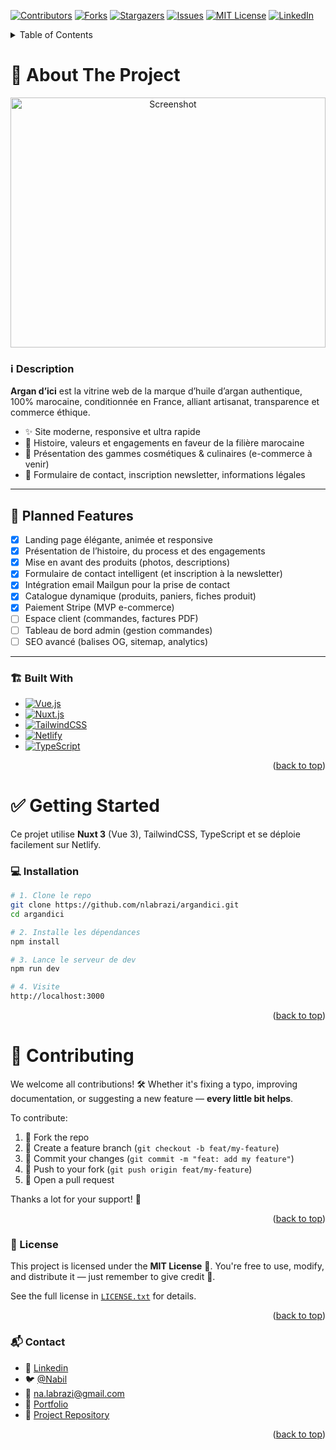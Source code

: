 <a name="readme-top"></a>

<!-- PROJECT SHIELDS -->
[![Contributors][contributors-shield]][contributors-url]
[![Forks][forks-shield]][forks-url]
[![Stargazers][stars-shield]][stars-url]
[![Issues][issues-shield]][issues-url]
[![MIT License][license-shield]][license-url]
[![LinkedIn][linkedin-shield]][linkedin-url]

<!-- TABLE OF CONTENTS -->
<details>
  <summary>Table of Contents</summary>
  <ol>
    <li>
      <a href="#about-the-project">About The Project</a>
      <ul>
        <li><a href="#️-description">Description</a></li>
        <li><a href="#-planned-features">Planned Features</a></li>
        <li><a href="#️-built-with">Built With</a></li>
      </ul>
    </li>
    <li>
      <a href="#-getting-started">Getting Started</a>
      <ul>
        <li><a href="#-installation">Installation</a></li>
      </ul>
    </li>
    <li><a href="#-contributing">Contributing</a>
      <ul>
        <li><a href="#-license">License</a></li>
        <li><a href="#-contact">Contact</a></li>
      </ul>
    </li>
  </ol>
</details>

<!-- ABOUT THE PROJECT -->
# 🧴 About The Project

<p align="center">
  <a href="https://argandici.com">
    <img src="https://res.cloudinary.com/ds9jvhokr/image/upload/v1753404213/screenshot.png" alt="Screenshot" width="100%" height="400" />
  </a>
</p>

### ℹ️ Description

**Argan d’ici** est la vitrine web de la marque d’huile d’argan authentique, 100% marocaine, conditionnée en France, alliant artisanat, transparence et commerce éthique.

- ✨ Site moderne, responsive et ultra rapide
- 💚 Histoire, valeurs et engagements en faveur de la filière marocaine
- 🛒 Présentation des gammes cosmétiques & culinaires (e-commerce à venir)
- 📩 Formulaire de contact, inscription newsletter, informations légales

---

## 🚀 Planned Features

- [x] Landing page élégante, animée et responsive
- [x] Présentation de l’histoire, du process et des engagements
- [x] Mise en avant des produits (photos, descriptions)
- [x] Formulaire de contact intelligent (et inscription à la newsletter)
- [x] Intégration email Mailgun pour la prise de contact
- [x] Catalogue dynamique (produits, paniers, fiches produit)
- [x] Paiement Stripe (MVP e-commerce)
- [ ] Espace client (commandes, factures PDF)
- [ ] Tableau de bord admin (gestion commandes)
- [ ] SEO avancé (balises OG, sitemap, analytics)

---

### 🏗️ Built With

* [![Vue.js][Vue.js]][Vue-url]
* [![Nuxt.js][Nuxt.js]][Nuxt-url]
* [![TailwindCSS][TailwindCSS.js]][TailwindCSS-url]
* [![Netlify][Netlify.com]][Netlify-url]
* [![TypeScript][TypeScript.js]][TypeScript-url]

<p align="right">(<a href="#readme-top">back to top</a>)</p>

# ✅ Getting Started

Ce projet utilise **Nuxt 3** (Vue 3), TailwindCSS, TypeScript et se déploie facilement sur Netlify.

### 💻 Installation

```bash
# 1. Clone le repo
git clone https://github.com/nlabrazi/argandici.git
cd argandici

# 2. Installe les dépendances
npm install

# 3. Lance le serveur de dev
npm run dev

# 4. Visite
http://localhost:3000

```

<p align="right">(<a href="#readme-top">back to top</a>)</p>



<!-- CONTRIBUTING -->
# 🙌 Contributing

We welcome all contributions! 🛠️ Whether it's fixing a typo, improving documentation, or suggesting a new feature — **every little bit helps**.

To contribute:
1. 🍴 Fork the repo
2. 🔧 Create a feature branch (`git checkout -b feat/my-feature`)
3. 💬 Commit your changes (`git commit -m "feat: add my feature"`)
4. 🚀 Push to your fork (`git push origin feat/my-feature`)
5. 📨 Open a pull request

Thanks a lot for your support! 💙

<p align="right">(<a href="#readme-top">back to top</a>)</p>



<!-- LICENSE -->
### 📄 License

This project is licensed under the **MIT License** 📜.
You're free to use, modify, and distribute it — just remember to give credit 🤝.

See the full license in [`LICENSE.txt`](https://en.wikipedia.org/wiki/MIT_License) for details.

<p align="right">(<a href="#readme-top">back to top</a>)</p>



<!-- CONTACT -->
### 📬 Contact

- 👤 [Linkedin][linkedin-url]
- 🐦 [@Nabil](https://twitter.com/Nabil71405502)
- 📧 na.labrazi@gmail.com
- 🔗 [Portfolio](https://nabil-labrazi.fr)
- 📁 [Project Repository](https://github.com/nlabrazi/argandici)

<p align="right">(<a href="#readme-top">back to top</a>)</p>



<!-- MARKDOWN LINKS & IMAGES -->
[contributors-shield]: https://img.shields.io/github/contributors/nlabrazi/argandici.svg?style=for-the-badge
[contributors-url]: https://github.com/nlabrazi/argandici/graphs/contributors
[forks-shield]: https://img.shields.io/github/forks/nlabrazi/argandici.svg?style=for-the-badge
[forks-url]: https://github.com/nlabrazi/argandici/network/members
[stars-shield]: https://img.shields.io/github/stars/nlabrazi/argandici.svg?style=for-the-badge
[stars-url]: https://github.com/nlabrazi/argandici/stargazers
[issues-shield]: https://img.shields.io/github/issues/nlabrazi/argandici.svg?style=for-the-badge
[issues-url]: https://github.com/nlabrazi/argandici/issues
[license-shield]: https://img.shields.io/github/license/nlabrazi/argandici.svg?style=for-the-badge
[license-url]: https://github.com/nlabrazi/argandici/blob/master/LICENSE.txt
[linkedin-shield]: https://img.shields.io/badge/-LinkedIn-black.svg?style=for-the-badge&logo=linkedin&colorB=555
[linkedin-url]: https://linkedin.com/in/nabil-labrazi
[product-screenshot]: assets/image/screenshot.png
[Next.js]: https://img.shields.io/badge/next.js-000000?style=for-the-badge&logo=nextdotjs&logoColor=white
[Next-url]: https://nextjs.org/
[Rails.js]: https://img.shields.io/badge/rails-%23CC0000.svg?style=for-the-badge&logo=ruby-on-rails&logoColor=white
[Rails-url]: https://rubyonrails.org/
[React.js]: https://img.shields.io/badge/React-20232A?style=for-the-badge&logo=react&logoColor=61DAFB
[React-url]: https://reactjs.org/
[Ruby.js]: https://img.shields.io/badge/ruby-%23CC342D.svg?style=for-the-badge&logo=ruby&logoColor=white
[Ruby-url]: https://www.ruby-lang.org/en/
[Vue.js]: https://img.shields.io/badge/Vue.js-35495E?style=for-the-badge&logo=vuedotjs&logoColor=4FC08D
[Vue-url]: https://vuejs.org/
[Angular.io]: https://img.shields.io/badge/Angular-DD0031?style=for-the-badge&logo=angular&logoColor=white
[Angular-url]: https://angular.io/
[Svelte.dev]: https://img.shields.io/badge/Svelte-4A4A55?style=for-the-badge&logo=svelte&logoColor=FF3E00
[Svelte-url]: https://svelte.dev/
[Laravel.com]: https://img.shields.io/badge/Laravel-FF2D20?style=for-the-badge&logo=laravel&logoColor=white
[Laravel-url]: https://laravel.com
[Bootstrap.com]: https://img.shields.io/badge/Bootstrap-563D7C?style=for-the-badge&logo=bootstrap&logoColor=white
[Bootstrap-url]: https://getbootstrap.com
[JQuery.com]: https://img.shields.io/badge/jQuery-0769AD?style=for-the-badge&logo=jquery&logoColor=white
[JQuery-url]: https://jquery.com
[Javascript.js]: https://img.shields.io/badge/javascript-%23323330.svg?style=for-the-badge&logo=javascript&logoColor=%23F7DF1E
[Javascript-url]: https://developer.mozilla.org/en-US/docs/Web/JavaScript
[NodeJs.js]: https://img.shields.io/badge/node.js-6DA55F?style=for-the-badge&logo=node.js&logoColor=white
[NodeJs-url]: https://nodejs.org/en/
[TypeScript.js]: https://img.shields.io/badge/typescript-%23007ACC.svg?style=for-the-badge&logo=typescript&logoColor=white
[TypeScript-url]: https://www.typescriptlang.org/
[RxJS.js]: https://img.shields.io/badge/rxjs-%23B7178C.svg?style=for-the-badge&logo=reactivex&logoColor=white
[RxJS-url]: https://rxjs.dev/
[Netlify.com]: https://img.shields.io/badge/-netlify-blue?style=for-the-badge&logo=netlify&logoColor=green
[Netlify-url]: https://www.netlify.com/
[NestJs.io]: https://img.shields.io/badge/nestjs-E0234E?style=for-the-badge&logo=nestjs&logoColor=white
[NestJs-url]: https://nestjs.com/
[Nuxt.js]: https://img.shields.io/badge/Nuxt.js-00DC82?style=for-the-badge&logo=nuxtdotjs&logoColor=fff
[Nuxt-url]: https://nuxt.com/
[Prisma.io]: https://img.shields.io/badge/Prisma-3982CE?style=for-the-badge&logo=Prisma&logoColor=white
[Prisma-url]: https://www.prisma.io/
[Python.io]: https://img.shields.io/badge/python-3670A0?style=for-the-badge&logo=python&logoColor=ffdd54
[Python-url]: https://www.python.org/
[Railway.io]: https://img.shields.io/badge/Railway-000000?style=for-the-badge&logo=railway&logoColor=white
[Railway-url]: https://railway.app/
[Docker.io]: https://img.shields.io/badge/docker-2496ED?style=for-the-badge&logo=docker&logoColor=white
[Docker-url]: https://www.docker.com/
[PostgreSQL.js]: https://img.shields.io/badge/postgresql-316192?style=for-the-badge&logo=postgresql&logoColor=white
[PostgreSQL-url]: https://www.postgresql.org/
[TailwindCSS.js]: https://img.shields.io/badge/tailwindcss-06B6D4?style=for-the-badge&logo=tailwindcss&logoColor=white
[TailwindCSS-url]: https://tailwindcss.com/
[Stimulus.js]: https://img.shields.io/badge/stimulus-0a0a0a?style=for-the-badge&logo=stimulus&logoColor=white
[Stimulus-url]: https://stimulus.hotwired.dev/
